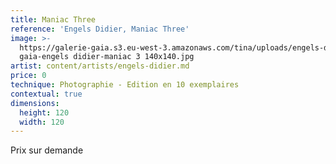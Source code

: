 ```yaml
---
title: Maniac Three
reference: 'Engels Didier, Maniac Three'
image: >-
  https://galerie-gaia.s3.eu-west-3.amazonaws.com/tina/uploads/engels-didier/galerie
  gaia-engels didier-maniac 3 140x140.jpg
artist: content/artists/engels-didier.md
price: 0
technique: Photographie - Edition en 10 exemplaires
contextual: true
dimensions:
  height: 120
  width: 120
---
```


Prix sur demande
